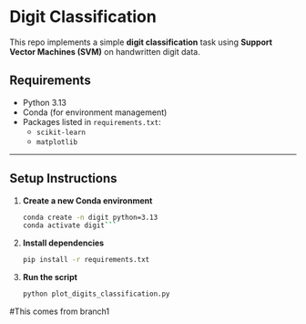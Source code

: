 # Digit Classification

This repo implements a simple **digit classification** task using **Support Vector Machines (SVM)** on handwritten digit data.  
## Requirements

- Python 3.13
- Conda (for environment management)
- Packages listed in `requirements.txt`:
  - `scikit-learn`
  - `matplotlib`

---

## Setup Instructions

1. **Create a new Conda environment**  
   ```bash
   conda create -n digit python=3.13
   conda activate digit```

2. **Install dependencies**
   ```bash
   pip install -r requirements.txt
3. **Run the script**
   ```bash
   python plot_digits_classification.py
#This comes from branch1
